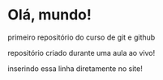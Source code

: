 # Olá, mundo!
 primeiro repositório do curso de git e github

repositório criado durante uma aula ao vivo!

inserindo essa linha diretamente no site!

